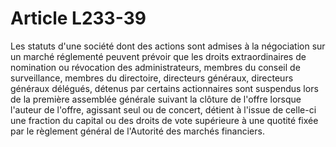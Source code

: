 # Article L233-39

Les statuts d'une société dont des actions sont admises à la négociation sur un marché réglementé peuvent prévoir que les droits extraordinaires de nomination ou révocation des administrateurs, membres du conseil de surveillance, membres du directoire, directeurs généraux, directeurs généraux délégués, détenus par certains actionnaires sont suspendus lors de la première assemblée générale suivant la clôture de l'offre lorsque l'auteur de l'offre, agissant seul ou de concert, détient à l'issue de celle-ci une fraction du capital ou des droits de vote supérieure à une quotité fixée par le règlement général de l'Autorité des marchés financiers.

